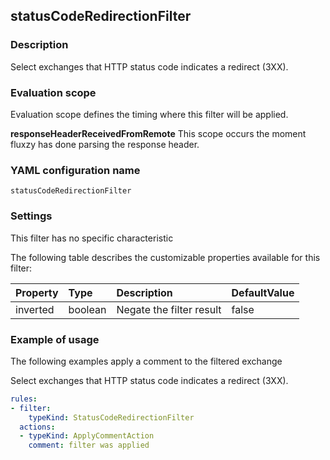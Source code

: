 ## statusCodeRedirectionFilter

### Description

Select exchanges that HTTP status code indicates a redirect (3XX).

### Evaluation scope

Evaluation scope defines the timing where this filter will be applied. 

**responseHeaderReceivedFromRemote** This scope occurs the moment fluxzy has done parsing the response header.

### YAML configuration name

    statusCodeRedirectionFilter

### Settings

This filter has no specific characteristic

The following table describes the customizable properties available for this filter: 

| Property | Type | Description | DefaultValue |
| :------- | :------- | :------- | -------- |
| inverted | boolean | Negate the filter result | false |

### Example of usage

The following examples apply a comment to the filtered exchange

Select exchanges that HTTP status code indicates a redirect (3XX).

```yaml
rules:
- filter:
    typeKind: StatusCodeRedirectionFilter
  actions:
  - typeKind: ApplyCommentAction
    comment: filter was applied
```



